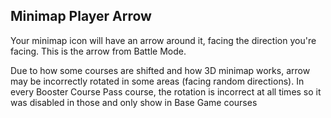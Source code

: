 ## Minimap Player Arrow

Your minimap icon will have an arrow around it, facing the direction you're facing. This is the arrow from Battle Mode.

Due to how some courses are shifted and how 3D minimap works, arrow may be incorrectly rotated in some areas (facing random directions). In every Booster Course Pass course, the rotation is incorrect at all times so it was disabled in those and only show in Base Game courses